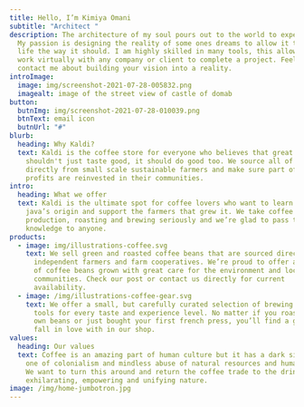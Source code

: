 ```yaml
---
title: Hello, I’m Kimiya Omani
subtitle: "Architect "
description: The architecture of my soul pours out to the world to experience.
  My passion is designing the reality of some ones dreams to allow it to come to
  life the way it should. I am highly skilled in many tools, this allows me to
  work virtually with any company or client to complete a project. Feel free to
  contact me about building your vision into a reality.
introImage:
  image: img/screenshot-2021-07-28-005832.png
  imagealt: image of the street view of castle of domab
button:
  butnImg: img/screenshot-2021-07-28-010039.png
  btnText: email icon
  butnUrl: "#"
blurb:
  heading: Why Kaldi?
  text: Kaldi is the coffee store for everyone who believes that great coffee
    shouldn't just taste good, it should do good too. We source all of our beans
    directly from small scale sustainable farmers and make sure part of the
    profits are reinvested in their communities.
intro:
  heading: What we offer
  text: Kaldi is the ultimate spot for coffee lovers who want to learn about their
    java’s origin and support the farmers that grew it. We take coffee
    production, roasting and brewing seriously and we’re glad to pass that
    knowledge to anyone.
products:
  - image: img/illustrations-coffee.svg
    text: We sell green and roasted coffee beans that are sourced directly from
      independent farmers and farm cooperatives. We’re proud to offer a variety
      of coffee beans grown with great care for the environment and local
      communities. Check our post or contact us directly for current
      availability.
  - image: /img/illustrations-coffee-gear.svg
    text: We offer a small, but carefully curated selection of brewing gear and
      tools for every taste and experience level. No matter if you roast your
      own beans or just bought your first french press, you’ll find a gadget to
      fall in love with in our shop.
values:
  heading: Our values
  text: Coffee is an amazing part of human culture but it has a dark side too –
    one of colonialism and mindless abuse of natural resources and human lives.
    We want to turn this around and return the coffee trade to the drink’s
    exhilarating, empowering and unifying nature.
image: /img/home-jumbotron.jpg
---
```

